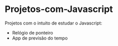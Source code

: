 # Projetos-com-Javascript

Projetos com o intuito de estudar o Javascript:
- Relógio de ponteiro
- App de previsão do tempo
